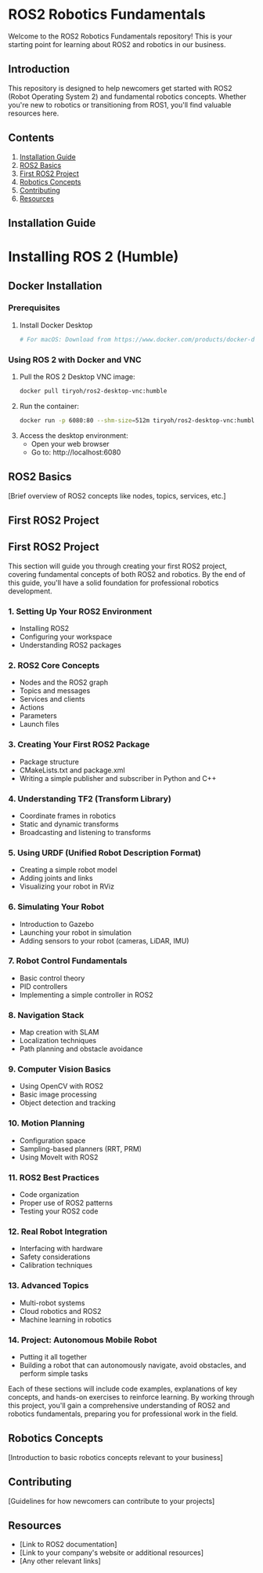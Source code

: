 # ROS2 Robotics Fundamentals

Welcome to the ROS2 Robotics Fundamentals repository! This is your starting point for learning about ROS2 and robotics in our business.

## Introduction

This repository is designed to help newcomers get started with ROS2 (Robot Operating System 2) and fundamental robotics concepts. Whether you're new to robotics or transitioning from ROS1, you'll find valuable resources here.

## Contents

1. [Installation Guide](#installation-guide)
2. [ROS2 Basics](#ros2-basics)
3. [First ROS2 Project](#first-ros2-project)
4. [Robotics Concepts](#robotics-concepts)
5. [Contributing](#contributing)
6. [Resources](#resources)

## Installation Guide
# Installing ROS 2 (Humble)
## Docker Installation
### Prerequisites
1. Install Docker Desktop
   ```bash
   # For macOS: Download from https://www.docker.com/products/docker-desktop
### Using ROS 2 with Docker and VNC
1. Pull the ROS 2 Desktop VNC image:
   ```bash
   docker pull tiryoh/ros2-desktop-vnc:humble
   ```
2. Run the container:
   ```bash
   docker run -p 6080:80 --shm-size=512m tiryoh/ros2-desktop-vnc:humble
   ```
3. Access the desktop environment:
   - Open your web browser
   - Go to: http://localhost:6080
## ROS2 Basics

[Brief overview of ROS2 concepts like nodes, topics, services, etc.]

## First ROS2 Project

## First ROS2 Project

This section will guide you through creating your first ROS2 project, covering fundamental concepts of both ROS2 and robotics. By the end of this guide, you'll have a solid foundation for professional robotics development.

### 1. Setting Up Your ROS2 Environment
- Installing ROS2
- Configuring your workspace
- Understanding ROS2 packages

### 2. ROS2 Core Concepts
- Nodes and the ROS2 graph
- Topics and messages
- Services and clients
- Actions
- Parameters
- Launch files

### 3. Creating Your First ROS2 Package
- Package structure
- CMakeLists.txt and package.xml
- Writing a simple publisher and subscriber in Python and C++

### 4. Understanding TF2 (Transform Library)
- Coordinate frames in robotics
- Static and dynamic transforms
- Broadcasting and listening to transforms

### 5. Using URDF (Unified Robot Description Format)
- Creating a simple robot model
- Adding joints and links
- Visualizing your robot in RViz

### 6. Simulating Your Robot
- Introduction to Gazebo
- Launching your robot in simulation
- Adding sensors to your robot (cameras, LiDAR, IMU)

### 7. Robot Control Fundamentals
- Basic control theory
- PID controllers
- Implementing a simple controller in ROS2

### 8. Navigation Stack
- Map creation with SLAM
- Localization techniques
- Path planning and obstacle avoidance

### 9. Computer Vision Basics
- Using OpenCV with ROS2
- Basic image processing
- Object detection and tracking

### 10. Motion Planning
- Configuration space
- Sampling-based planners (RRT, PRM)
- Using MoveIt with ROS2

### 11. ROS2 Best Practices
- Code organization
- Proper use of ROS2 patterns
- Testing your ROS2 code

### 12. Real Robot Integration
- Interfacing with hardware
- Safety considerations
- Calibration techniques

### 13. Advanced Topics
- Multi-robot systems
- Cloud robotics and ROS2
- Machine learning in robotics

### 14. Project: Autonomous Mobile Robot
- Putting it all together
- Building a robot that can autonomously navigate, avoid obstacles, and perform simple tasks

Each of these sections will include code examples, explanations of key concepts, and hands-on exercises to reinforce learning. By working through this project, you'll gain a comprehensive understanding of ROS2 and robotics fundamentals, preparing you for professional work in the field.

## Robotics Concepts

[Introduction to basic robotics concepts relevant to your business]

## Contributing

[Guidelines for how newcomers can contribute to your projects]

## Resources

- [Link to ROS2 documentation]
- [Link to your company's website or additional resources]
- [Any other relevant links]
